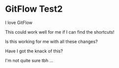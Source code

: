 # GitFlow Test2

I love GitFlow

This could work well for me if I can find the shortcuts!

Is this working for me with all these changes?

Have I got the knack of this?

I'm not quite sure tbh ...
